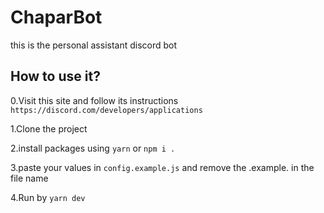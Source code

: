 # ChaparBot
this is the personal assistant discord bot


## How to use it?

0.Visit this site and follow its instructions `https://discord.com/developers/applications`

1.Clone the project

2.install packages using `yarn` or `npm i .`

3.paste your values in `config.example.js` and remove the .example. in the file name

4.Run by `yarn dev`
